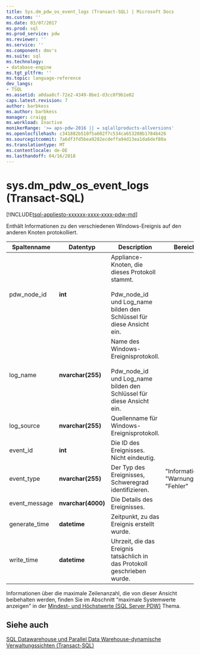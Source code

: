 ```yaml
---
title: Sys.dm_pdw_os_event_logs (Transact-SQL) | Microsoft Docs
ms.custom: ''
ms.date: 03/07/2017
ms.prod: sql
ms.prod_service: pdw
ms.reviewer: ''
ms.service: ''
ms.component: dmv's
ms.suite: sql
ms.technology:
- database-engine
ms.tgt_pltfrm: ''
ms.topic: language-reference
dev_langs:
- TSQL
ms.assetid: a0daa8cf-72e2-4349-8be1-d3cc0f9b1e02
caps.latest.revision: 7
author: barbkess
ms.author: barbkess
manager: craigg
ms.workload: Inactive
monikerRange: '>= aps-pdw-2016 || = sqlallproducts-allversions'
ms.openlocfilehash: c341882b510f5a602f7c534ca653208b1784b426
ms.sourcegitcommit: 7a6df3fd5bea9282ecdeffa94d13ea1da6def80a
ms.translationtype: MT
ms.contentlocale: de-DE
ms.lasthandoff: 04/16/2018
---
```

# <a name="sysdmpdwoseventlogs-transact-sql"></a>sys.dm_pdw_os_event_logs (Transact-SQL)
[!INCLUDE[tsql-appliesto-xxxxxx-xxxx-xxxx-pdw-md](../../includes/tsql-appliesto-xxxxxx-xxxx-xxxx-pdw-md.md)]

  Enthält Informationen zu den verschiedenen Windows-Ereignis auf den anderen Knoten protokolliert.  
  
|Spaltenname|Datentyp|Description|Bereich|  
|-----------------|---------------|-----------------|-----------|  
|pdw_node_id|**int**|Appliance-Knoten, die dieses Protokoll stammt.<br /><br /> Pdw_node_id und Log_name bilden den Schlüssel für diese Ansicht ein.||  
|log_name|**nvarchar(255)**|Name des Windows-Ereignisprotokoll.<br /><br /> Pdw_node_id und Log_name bilden den Schlüssel für diese Ansicht ein.||  
|log_source|**nvarchar(255)**|Quellenname für Windows-Ereignisprotokoll.||  
|event_id|**int**|Die ID des Ereignisses. Nicht eindeutig.||  
|event_type|**nvarchar(255)**|Der Typ des Ereignisses, Schweregrad identifizieren.|"Information", "Warnung", "Fehler"|  
|event_message|**nvarchar(4000)**|Die Details des Ereignisses.||  
|generate_time|**datetime**|Zeitpunkt, zu das Ereignis erstellt wurde.||  
|write_time|**datetime**|Uhrzeit, die das Ereignis tatsächlich in das Protokoll geschrieben wurde.||  
  
 Informationen über die maximale Zeilenanzahl, die von dieser Ansicht beibehalten werden, finden Sie im Abschnitt "maximale Systemwerte anzeigen" in der [Mindest- und Höchstwerte (SQL Server PDW)](http://msdn.microsoft.com/en-us/5243f018-2713-45e3-9b61-39b2a57401b9) Thema.  
  
## <a name="see-also"></a>Siehe auch  
 [SQL Datawarehouse und Parallel Data Warehouse-dynamische Verwaltungssichten &#40;Transact-SQL&#41;](../../relational-databases/system-dynamic-management-views/sql-and-parallel-data-warehouse-dynamic-management-views.md)  
  
  
